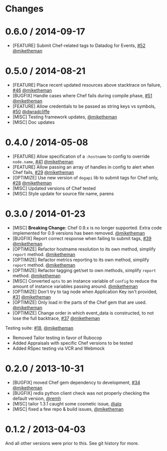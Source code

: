 Changes
=======

# 0.6.0 / 2014-09-17

* [FEATURE] Submit Chef-related tags to Datadog for Events, [#52][] [@miketheman][]

# 0.5.0 / 2014-08-21

* [FEATURE] Place recent updated resources above stacktrace on failure, [#46][] [@miketheman][]
* [BUGFIX] Handle cases where Chef fails during compile phase, [#51][] [@miketheman][]
* [FEATURE] Allow credentials to be passed as string keys vs symbols, [#50][] [@dwradcliffe][]
* [MISC] Testing framework updates, [@miketheman][]
* [MISC] Doc updates

# 0.4.0 / 2014-05-08

* [FEATURE] Allow specification of a `:hostname` to config to override `node.name`, [#41][] [@miketheman][]
* [FEATURE] Allow passing an array of handles in config to alert when Chef fails, [#29][] [@miketheman][]
* [OPTIMIZE] Use new version of `dogapi` lib to submit tags for Chef only, [#28][] [@miketheman][]
* [MISC] Updated versions of Chef tested
* [MISC] Style update for source file name, parens

# 0.3.0 / 2014-01-23

* [MISC] **Breaking Change**: Chef 0.9.x is no longer supported. Extra code implemented for 0.9 versions has been removed. [@miketheman][]
* [BUGFIX] Report correct response when failing to submit tags, [#39][] [@miketheman][]
* [OPTIMIZE] Refactor hostname resolution to its own method, simplify `report` method. [@miketheman][]
* [OPTIMIZE] Refactor metrics reporting to its own method, simplify `report` method. [@miketheman][]
* [OPTIMIZE] Refactor tagging get/set to own methods, simplify `report` method. [@miketheman][]
* [MISC] Converted `opts` to an instance variable of `config` to reduce the amount of instance variables passing around. [@miketheman][]
* [OPTIMIZE] Don't try to tag node when Application Key isn't provided, [#31][] [@miketheman][]
* [OPTIMIZE] Only load in the parts of the Chef gem that are used. [@miketheman][]
* [OPTIMIZE] Change order in which event_data is constructed, to not lose the full backtrace, [#37][] [@miketheman][]

Testing suite: [#18][], [@miketheman][]
* Removed Tailor testing in favor of Rubocop
* Added Appraisals with specific Chef versions to be tested
* Added RSpec testing via VCR and Webmock

# 0.2.0 / 2013-10-31

* [BUGFIX] moved Chef gem dependency to development, [#34][] [@miketheman][]
* [BUGFIX] redis python client check was not properly checking the default version, [@remh][]
* [MISC] tailor 1.3.1 caught some cosmetic issue, [@alq][]
* [MISC] fixed a few repo & build issues, [@miketheman][]

# 0.1.2 / 2013-04-03

And all other versions were prior to this. See git history for more.

<!--- The following link definition list is generated by PimpMyChangelog --->
[#18]: https://github.com/DataDog/chef-handler-datadog/issues/18
[#28]: https://github.com/DataDog/chef-handler-datadog/issues/28
[#29]: https://github.com/DataDog/chef-handler-datadog/issues/29
[#31]: https://github.com/DataDog/chef-handler-datadog/issues/31
[#34]: https://github.com/DataDog/chef-handler-datadog/issues/34
[#37]: https://github.com/DataDog/chef-handler-datadog/issues/37
[#39]: https://github.com/DataDog/chef-handler-datadog/issues/39
[#41]: https://github.com/DataDog/chef-handler-datadog/issues/41
[#46]: https://github.com/DataDog/chef-handler-datadog/issues/46
[#50]: https://github.com/DataDog/chef-handler-datadog/issues/50
[#51]: https://github.com/DataDog/chef-handler-datadog/issues/51
[#52]: https://github.com/DataDog/chef-handler-datadog/issues/52
[@alq]: https://github.com/alq
[@dwradcliffe]: https://github.com/dwradcliffe
[@miketheman]: https://github.com/miketheman
[@remh]: https://github.com/remh
